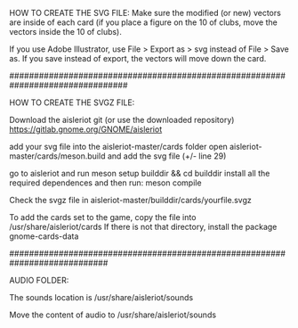 HOW TO CREATE THE SVG FILE:
Make sure the modified (or new) vectors are inside of each card (if you place a figure on the 10 of clubs, move the vectors inside the 10 of clubs).

If you use Adobe Illustrator, use File > Export as > svg instead of File > Save as. If you save instead of export, the vectors will move down the card.

################################################################################

HOW TO CREATE THE SVGZ FILE:

Download the aisleriot git (or use the downloaded repository)
https://gitlab.gnome.org/GNOME/aisleriot

add your svg file into the aisleriot-master/cards folder
open aisleriot-master/cards/meson.build and add the svg file (+/- line 29)

go to aisleriot and run meson setup builddir && cd builddir
install all the required dependences and then run:
meson compile

Check the svgz file in aisleriot-master/builddir/cards/yourfile.svgz


To add the cards set to the game, copy the file into /usr/share/aisleriot/cards
If there is not that directory, install the package gnome-cards-data

############################################################################

AUDIO FOLDER:

The sounds location is /usr/share/aisleriot/sounds

Move the content of audio to /usr/share/aisleriot/sounds
